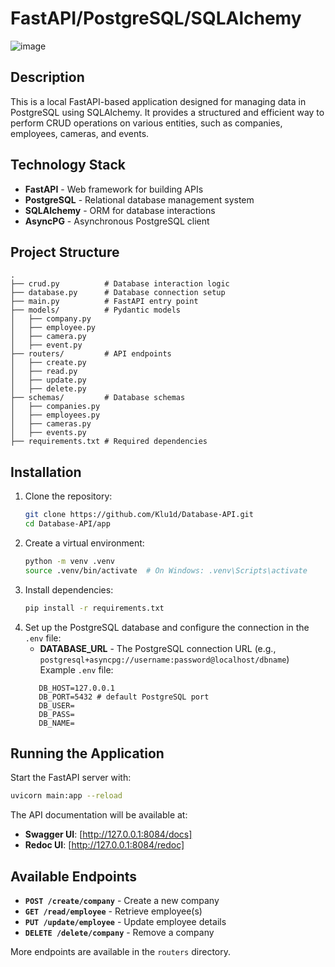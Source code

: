 # FastAPI/PostgreSQL/SQLAlchemy
![image](https://github.com/user-attachments/assets/458b9303-7071-4c24-827e-366a789bab0e)

## Description
This is a local FastAPI-based application designed for managing data in PostgreSQL using SQLAlchemy. It provides a structured and efficient way to perform CRUD operations on various entities, such as companies, employees, cameras, and events.

## Technology Stack
- **FastAPI** - Web framework for building APIs
- **PostgreSQL** - Relational database management system
- **SQLAlchemy** - ORM for database interactions
- **AsyncPG** - Asynchronous PostgreSQL client

## Project Structure
```
.
├── crud.py          # Database interaction logic
├── database.py      # Database connection setup
├── main.py          # FastAPI entry point
├── models/          # Pydantic models
│   ├── company.py
│   ├── employee.py
│   ├── camera.py
│   ├── event.py
├── routers/         # API endpoints
│   ├── create.py
│   ├── read.py
│   ├── update.py
│   ├── delete.py
├── schemas/         # Database schemas
│   ├── companies.py
│   ├── employees.py
│   ├── cameras.py
│   ├── events.py
├── requirements.txt # Required dependencies
```

## Installation
1. Clone the repository:
   ```sh
   git clone https://github.com/Klu1d/Database-API.git
   cd Database-API/app
   ```
2. Create a virtual environment:
   ```sh
   python -m venv .venv
   source .venv/bin/activate  # On Windows: .venv\Scripts\activate
   ```
3. Install dependencies:
   ```sh
   pip install -r requirements.txt
   ```
4. Set up the PostgreSQL database and configure the connection in the `.env` file:
   - **DATABASE_URL** - The PostgreSQL connection URL (e.g., `postgresql+asyncpg://username:password@localhost/dbname`)
   Example `.env` file:
   ```
      DB_HOST=127.0.0.1
      DB_PORT=5432 # default PostgreSQL port
      DB_USER=
      DB_PASS=
      DB_NAME=
   ```

## Running the Application
Start the FastAPI server with:
```sh
uvicorn main:app --reload
```
The API documentation will be available at:
- **Swagger UI**: [http://127.0.0.1:8084/docs]
- **Redoc UI**: [http://127.0.0.1:8084/redoc]

## Available Endpoints
- **`POST /create/company`** - Create a new company
- **`GET /read/employee`** - Retrieve employee(s)
- **`PUT /update/employee`** - Update employee details
- **`DELETE /delete/company`** - Remove a company

More endpoints are available in the `routers` directory.
